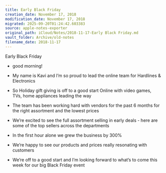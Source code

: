 ```yaml
---
title: Early Black Friday
creation_date: November 17, 2018
modification_date: November 17, 2018
migrated: 2025-09-20T01:24:42.603383
source: apple-notes-exporter
original_path: iCloud/Notes/2018-11-17-Early Black Friday.md
vault_folder: Archive/old-notes
filename_date: 2018-11-17
---
```



Early Black Friday
- good morning!
- My name is Kavi and I’m so proud to lead the online team for Hardlines & Electronics 

- So Holiday gift giving is off to a good start Online with video games, TVs, home appliances leading the way

- The team has been working hard with vendors for the past 6 months for the right assortment and the lowest prices 

- We’re excited to see the full assortment selling in early deals - here are some of the top sellers across the departments 

- In the first hour alone we grew the business by 300% 

- We’re happy to see our products and prices really resonating with customers

- We’re off to a good start and I’m looking forward to what’s to come this week for our big Black Friday event 

